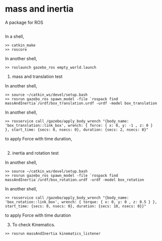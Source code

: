 # mass and inertia
A package for ROS  

##
In a shell,
```
>> catkin_make
>> roscore
```
In another shell,
```
>> roslaunch gazebo_ros empty_world.launch
```
1. mass and translation test

In another shell,
```
>> source ~/catkin_ws/devel/setup.bash
>> rosrun gazebo_ros spawn_model -file `rospack find massAndInertia`/urdf/box_translation.urdf -urdf -model box_translation

```
In another shell,
```
>> rosservice call /gazebo/apply_body_wrench "{body_name: 'box_translation::link_box', wrench: { force: { x: 0, y: -1 , z: 0 } }, start_time: {secs: 0, nsecs: 0}, duration: {secs: 2, nsecs: 0}"
```
to apply Force with time duration,  

##
2. inertia and rotation test

In another shell,
```
>> source ~/catkin_ws/devel/setup.bash
>> rosrun gazebo_ros spawn_model -file `rospack find massAndInertia`/urdf/box_rotation.urdf -urdf -model box_rotation

```
In another shell,
```
>> rosservice call /gazebo/apply_body_wrench "{body_name: 'box_rotation::link_box', wrench: { torque: { x: 0, y: 0 , z: 0.5 } }, start_time: {secs: 0, nsecs: 0}, duration: {secs: 10, nsecs: 0}}"

```
to apply Force with time duration


3. To check Kinematics.
```
>> rosrun massAndInertia kinematics_listener

```
